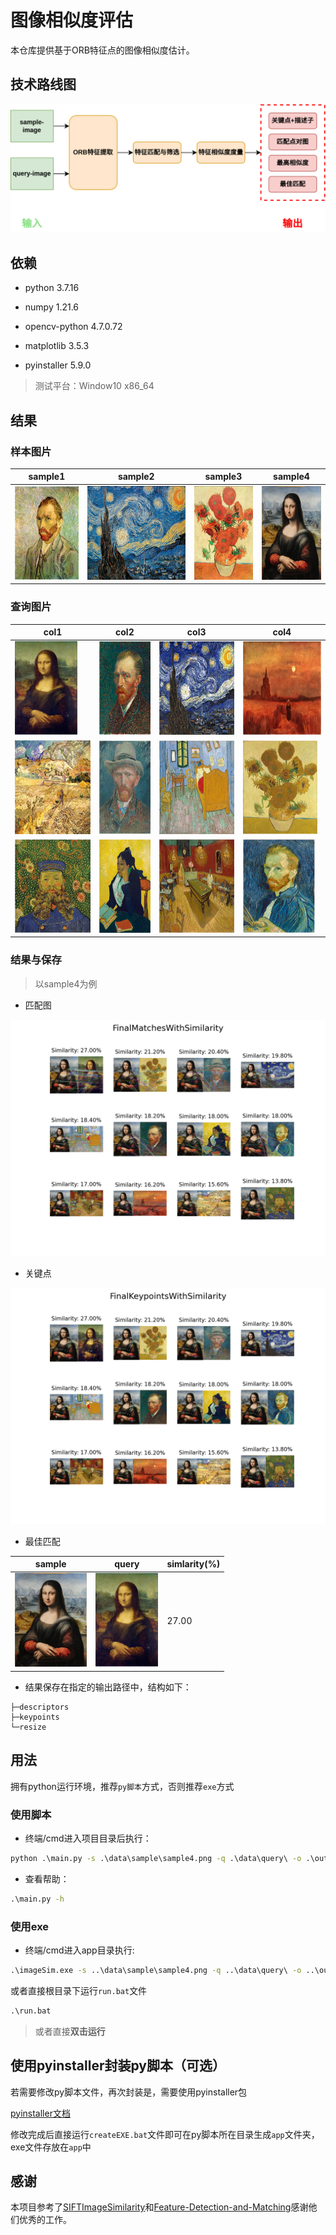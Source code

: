 # 图像相似度评估

本仓库提供基于ORB特征点的图像相似度估计。

## 技术路线图

![roadmap](./images/roadmap.png)

## 依赖

+ python 3.7.16

+ numpy 1.21.6

+ opencv-python 4.7.0.72

+ matplotlib 3.5.3

+ pyinstaller 5.9.0

> 测试平台：Window10 x86_64

## 结果

### 样本图片

|sample1|sample2|sample3|sample4|
|---|---|---|---|
|<img src="./data/sample/sample1.png" height="150"/>|<img src="./data/sample/sample2.png" height="150"/>|<img src="./data/sample/sample3.png" height="150"/>|<img src="./data/sample/sample4.png" height="150"/>|

### 查询图片

|col1|col2|col3|col4
|---|---|---|---|
|<img src="./data/query/painting1.png" height="150"/>|<img src="./data/query/painting2.png" height="150"/>|<img src="./data/query/painting3.png" height="150"/>|<img src="./data/query/painting4.png" height="150"/>|
|<img src="./data/query/painting5.png" height="150"/>|<img src="./data/query/painting6.png" height="150"/>|<img src="./data/query/painting7.png" height="150"/>|<img src="./data/query/painting8.png" height="150"/>|
|<img src="./data/query/painting9.png" height="150"/>|<img src="./data/query/painting10.png" height="150"/>|<img src="./data/query/painting11.png" height="150"/>|<img src="./data/query/painting12.png" height="150"/>|

### 结果与保存

> 以sample4为例

+ 匹配图

![matches](output/FinalMatchesWithSimilarity.png)

+ 关键点

![keypoints](output/FinalKeypointsWithSimilarity.png)

+ 最佳匹配

|sample|query|simlarity(%)|
|---|---|---|
|<img src="./data/sample/sample4.png" height="150"/>|<img src="./data/query/painting1.png" height="150"/>|27.00|

+ 结果保存在指定的输出路径中，结构如下：

```text
├─descriptors
├─keypoints
└─resize
```

## 用法

拥有python运行环境，推荐`py脚本`方式，否则推荐`exe`方式

### 使用脚本

+ 终端/cmd进入项目目录后执行：

```bat
python .\main.py -s .\data\sample\sample4.png -q .\data\query\ -o .\output\
```

+ 查看帮助：

```bat
.\main.py -h
```

### 使用exe

+ 终端/cmd进入app目录执行:

```bat
.\imageSim.exe -s ..\data\sample\sample4.png -q ..\data\query\ -o ..\output\
```

或者直接根目录下运行`run.bat`文件

```bat
.\run.bat
```

> 或者直接**双击运行**

## 使用pyinstaller封装py脚本（可选）

若需要修改py脚本文件，再次封装是，需要使用pyinstaller包

[pyinstaller文档](https://pyinstaller.org/en/stable/index.html)

修改完成后直接运行`createEXE.bat`文件即可在py脚本所在目录生成`app`文件夹，exe文件存放在`app`中

## 感谢

本项目参考了[SIFTImageSimilarity](https://github.com/adumrewal/SIFTImageSimilarity)和[Feature-Detection-and-Matching](https://github.com/whoisraibolt/Feature-Detection-and-Matching)感谢他们优秀的工作。